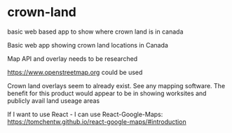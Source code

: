 # crown-land


basic web based app to show where crown land is in canada

Basic web app showing crown land locations in Canada 

Map API and overlay needs to be researched 

https://www.openstreetmap.org could be used 

Crown land overlays seem to already exist. See any mapping software. The benefit for this product would appear to be in showing worksites and publicly avail land useage areas

If I want to use React - I can use React-Google-Maps: https://tomchentw.github.io/react-google-maps/#introduction
